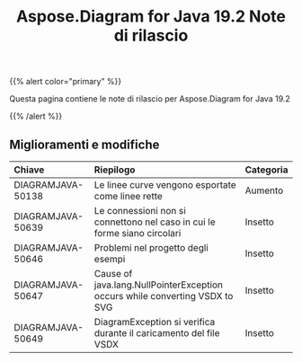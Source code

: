 ﻿---
title: Aspose.Diagram for Java 19.2 Note di rilascio
type: docs
weight: 110
url: /it/java/aspose-diagram-for-java-19-2-release-notes/
---
{{% alert color="primary" %}} 

Questa pagina contiene le note di rilascio per Aspose.Diagram for Java 19.2

{{% /alert %}} 
## **Miglioramenti e modifiche**

|**Chiave**|**Riepilogo**|**Categoria**|
|:- |:- |:- |
|DIAGRAMJAVA-50138|Le linee curve vengono esportate come linee rette|Aumento|
|DIAGRAMJAVA-50639|Le connessioni non si connettono nel caso in cui le forme siano circolari|Insetto|
|DIAGRAMJAVA-50646|Problemi nel progetto degli esempi|Insetto|
|DIAGRAMJAVA-50647|Cause of java.lang.NullPointerException occurs while converting VSDX to SVG|Insetto|
|DIAGRAMJAVA-50649|DiagramException si verifica durante il caricamento del file VSDX|Insetto|

